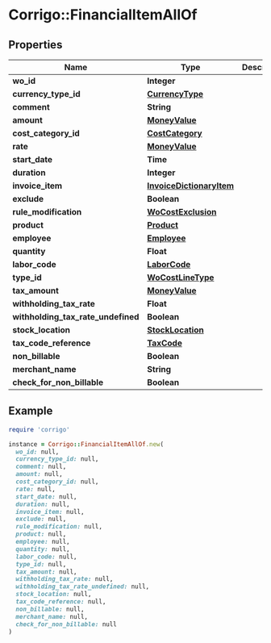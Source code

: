 # Corrigo::FinancialItemAllOf

## Properties

| Name | Type | Description | Notes |
| ---- | ---- | ----------- | ----- |
| **wo_id** | **Integer** |  | [optional] |
| **currency_type_id** | [**CurrencyType**](CurrencyType.md) |  | [optional] |
| **comment** | **String** |  | [optional] |
| **amount** | [**MoneyValue**](MoneyValue.md) |  | [optional] |
| **cost_category_id** | [**CostCategory**](CostCategory.md) |  | [optional] |
| **rate** | [**MoneyValue**](MoneyValue.md) |  | [optional] |
| **start_date** | **Time** |  | [optional] |
| **duration** | **Integer** |  | [optional] |
| **invoice_item** | [**InvoiceDictionaryItem**](InvoiceDictionaryItem.md) |  | [optional] |
| **exclude** | **Boolean** |  | [optional] |
| **rule_modification** | [**WoCostExclusion**](WoCostExclusion.md) |  | [optional] |
| **product** | [**Product**](Product.md) |  | [optional] |
| **employee** | [**Employee**](Employee.md) |  | [optional] |
| **quantity** | **Float** |  | [optional] |
| **labor_code** | [**LaborCode**](LaborCode.md) |  | [optional] |
| **type_id** | [**WoCostLineType**](WoCostLineType.md) |  | [optional] |
| **tax_amount** | [**MoneyValue**](MoneyValue.md) |  | [optional] |
| **withholding_tax_rate** | **Float** |  | [optional] |
| **withholding_tax_rate_undefined** | **Boolean** |  | [optional] |
| **stock_location** | [**StockLocation**](StockLocation.md) |  | [optional] |
| **tax_code_reference** | [**TaxCode**](TaxCode.md) |  | [optional] |
| **non_billable** | **Boolean** |  | [optional] |
| **merchant_name** | **String** |  | [optional] |
| **check_for_non_billable** | **Boolean** |  | [optional] |

## Example

```ruby
require 'corrigo'

instance = Corrigo::FinancialItemAllOf.new(
  wo_id: null,
  currency_type_id: null,
  comment: null,
  amount: null,
  cost_category_id: null,
  rate: null,
  start_date: null,
  duration: null,
  invoice_item: null,
  exclude: null,
  rule_modification: null,
  product: null,
  employee: null,
  quantity: null,
  labor_code: null,
  type_id: null,
  tax_amount: null,
  withholding_tax_rate: null,
  withholding_tax_rate_undefined: null,
  stock_location: null,
  tax_code_reference: null,
  non_billable: null,
  merchant_name: null,
  check_for_non_billable: null
)
```

